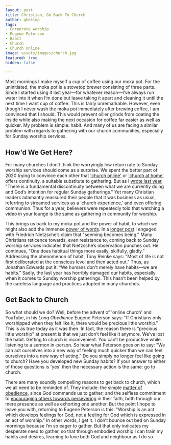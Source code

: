 ```yaml
---
layout: post
title: Christian, Go Back To Church
author: gheslop
tags:
- Corporate worship
- Eugene Peterson
- Habit
- Church
- Church online
image: assets/images/church.jpg
featured: true
hidden: false

---
```

Most mornings I make myself a cup of coffee using our moka pot. For the uninitiated, the moka pot is a stovetop brewer consisting of three parts. Since I started using it last year—for whatever reason—I’ve always run water into it when I’m done but leave taking it apart and cleaning it until the next time I want cup of coffee. This is fairly unremarkable. However, even though I never wash the moka pot immediately after brewing coffee, I am convinced that I should. This would prevent oilier grinds from coating the inside while also making the next occasion for coffee far easier as well as quicker. My problem is simple: habit. And many of us are facing a similar problem with regards to gathering with our church communities, especially for Sunday worship services.

## How'd We Get Here?

For many churches I don’t think the worryingly low return rate to Sunday worship services should come as a surprise. We spent the better part of 2020 trying to convince each other that ['church online'](https://youtu.be/6DQjS_pFkeI "It Isn't Really Church") or ['church at home'](https://rekindle.co.za/content/2020-04-03-church-at-home-the-triumph-of-pragmatism-over-theology "The Triumph of Pragmatism Over Theology") offers continuity, a suitable substitute to gathering. But as I [wrote last year](https://rekindle.co.za/content/2020-04-13-church-at-home-a-conclusion "Concluding Thoughts to 'Church at Home'"), "There is a fundamental discontinuity between what we are currently doing and God’s intention for regular Sunday gatherings." Yet many Christian leaders adamantly reassured their people that it was business as usual, referring to streamed services as a 'church experience,' and even offering communion. Thus for a year, believers were repeatedly told that watching a video in your lounge is the same as gathering in community for worship.

This brings us back to my moka pot and the power of habit, to which we might also add the immense [power of words](https://rekindle.co.za/content/2021-06-29-james-3-jordan-peterson "James 3"). In a [longer post](https://rekindle.co.za/content/2020-07-31-fridays-with-fred "Power of Habit") I engaged with Friedrich Nietzsche’s claim that "seeming becomes being." Many Christians reticence towards, even resistance to, coming back to Sunday worship services indicates that Nietzsche’s observation punches out. He continues, "One does habitual things more easily, skilfully, gladly." Addressing the phenomenon of habit, Tony Reinke says: "Most of life is not first deliberated at the conscious level and then acted out." Thus, as Jonathan Edwards put it: “We humans don't merely have habits—we are habits.” Sadly, the last year has horribly damaged our habits, especially when it comes to Sunday worship gatherings. This hasn’t been helped by the careless language and practices adopted in many churches.

## Get Back to Church

So what should we do? Well, before the advent of 'online church' and YouTube, in his _Long Obedience_ Eugene Peterson says: "If Christians only worshipped when they felt like it, there would be precious little worship." This is as true today as it was then. In fact, the reason there is "precious little worship" at present is that we just don’t feel like it anymore. We’ve lost the habit. Getting to church is inconvenient. You can’t be productive while listening to a sermon in-person. So hear what Peterson goes on to say: "We can act ourselves into a new way of feeling much quicker than we can feel ourselves into a new way of acting." Do you simply no longer feel like going to church? Have you developed new Sunday habits? If your answer to either of those questions is 'yes' then the necessary action is the same: go to church.

There are many soundly compelling reasons to get back to church, which we all need to be reminded of. They include: the simple [matter of obedience](https://africa.thegospelcoalition.org/article/can-christian-not-churchgoer/ "Christians Must Be Churchgoers"), since God commands us to gather; and the selfless commitment to [encouraging others towards persevering](https://rekindle.co.za/content/why-bother-with-church/ "Hebrews 10") in their faith, both through our mere presence as well as exhorting one another. But the point I hope to leave you with, returning to Eugene Peterson is this: "Worship is an act which develops feelings for God, not a feeling for God which is expressed in an act of worship." In other words, I get it. I don’t bounce out bed on Sunday mornings because I’m so eager to gather. But that only indicates my desperate need to gather, so that through embodied worship I can train my habits and desires, learning to love both God and neighbour as I do so.